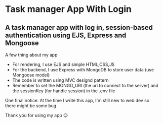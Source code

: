 <h1> Task manager App With Login </h1>

<h2> A task manager app with log in, session-based authentication using EJS, Express and Mongoose </h2>
<p> A few thing about my app </p>
<ul>
  <li> For rendering, I use EJS and simple HTML,CSS,JS</li>
  <li> For the backend, I use Express with MongoDB to store user data (use Mongoose model) </li>
  <li> The code is written using MVC designd pattern </li>
  <li> Remember to set the MONGO_URI (the uri to connect to the server) and the sessionKey (for handle session) in the .env file</li>
</ul>
<p> One final notice: At the time I write this app, I'm still new to web dev so there might be some bug </p>
<p> Thank you for using my app &#128521 </p>
